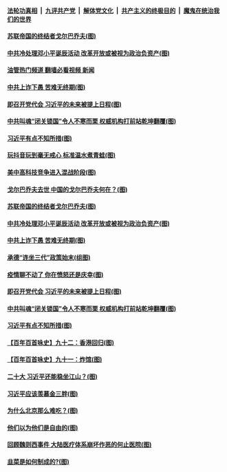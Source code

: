 ####  [法轮功真相](../../../../basic/blob/master/README.md?t=09020031) &nbsp;|&nbsp; [九评共产党](../../../../9ping.md/blob/master/README.md?t=09020031) &nbsp;|&nbsp; [解体党文化](../../../../jtdwh.md/blob/master/README.md?t=09020031)  &nbsp;|&nbsp; [共产主义的终极目的](../../../../gczydzjmd.md/blob/master/README.md?t=09020031) &nbsp;|&nbsp; [魔鬼在统治我们的世界](../../../../mgztzwmdsj.md/blob/master/README.md?t=09020031) 

#### [苏联帝国的终结者戈尔巴乔夫(图)](../pages/p4/1015659.md?t=09020031) 

#### [中共冷处理邓小平诞辰活动 改革开放或被视为政治负资产(图)](../pages/p4/1015655.md?t=09020031) 

#### [油管热门频道 翻墙必看视频 新闻](http://45.76.130.85:81/youtube.html?09020031)

#### [中共上诈下愚 苦难无终期(图)](../pages/p4/1015567.md?t=09020031) 

#### [即召开党代会 习近平的未来被提上日程(图)](../pages/p4/1015566.md?t=09020031) 

#### [中共叫魂“闭关锁国”令人不寒而栗 权威机构打前站乾坤翻覆(图)](../pages/p4/1015555.md?t=09020031) 

#### [习近平有点不知所措(图)](../pages/p4/1015559.md?t=09020031) 

#### [玩抖音玩到毫无戒心 标准温水煮青蛙(图)](../pages/p4/1015663.md?t=09020031) 

#### [美中高科技竞争进入混战阶段(图)](../pages/p4/1015662.md?t=09020031) 

#### [戈尔巴乔夫去世 中国的戈尔巴乔夫何在？(图)](../pages/p4/1015661.md?t=09020031) 

#### [苏联帝国的终结者戈尔巴乔夫(图)](../pages/p4/1015659.md?t=09020031) 

#### [中共冷处理邓小平诞辰活动 改革开放或被视为政治负资产(图)](../pages/p4/1015655.md?t=09020031) 

#### [中共上诈下愚 苦难无终期(图)](../pages/p4/1015567.md?t=09020031) 

#### [承德“连坐三代”政策始末(组图)](../pages/p4/1015569.md?t=09020031) 

#### [疫情聊不动了 你在愤怒还是庆幸(图)](../pages/p4/1015560.md?t=09020031) 

#### [即召开党代会 习近平的未来被提上日程(图)](../pages/p4/1015566.md?t=09020031) 

#### [中共叫魂“闭关锁国”令人不寒而栗 权威机构打前站乾坤翻覆(图)](../pages/p4/1015555.md?t=09020031) 

#### [习近平有点不知所措(图)](../pages/p4/1015559.md?t=09020031) 

#### [【百年百首咏史】九十二：香港回归(图)](../pages/p4/1015556.md?t=09020031) 


#### [【百年百首咏史】九十一：炸馆(图)](../pages/p4/1015508.md?t=09020031) 

#### [二十大 习近平还能稳坐江山？(图)](../pages/p4/1015483.md?t=09020031) 

#### [习近平应该羡慕金三胖(图)](../pages/p4/1015476.md?t=09020031) 

#### [为什么北京那么难吃？(图)](../pages/p4/1015485.md?t=09020031) 

#### [他们以为他们是自由的(图)](../pages/p4/1015484.md?t=09020031) 

#### [回顾魏则西事件 大陆医疗体系崩坏作恶的何止医院(图)](../pages/p4/1015480.md?t=09020031) 

#### [韭菜是如何制成的?(图)](../pages/p4/1015477.md?t=09020031) 

<img src='http://gfw-breaker.win/goodnews/indexes/p4.md' width='0px' height='0px'/>
